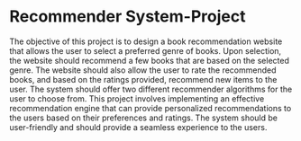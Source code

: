 # Recommender System-Project
The objective of this project is to design a book recommendation website that allows the user to select a preferred genre of books. Upon selection, the website should recommend a few books that are based on the selected genre. The website should also allow the user to rate the recommended books, and based on the ratings provided, recommend new items to the user. The system should offer two different recommender algorithms for the user to choose from. This project involves implementing an effective recommendation engine that can provide personalized recommendations to the users based on their preferences and ratings. The system should be user-friendly and should provide a seamless experience to the users.
